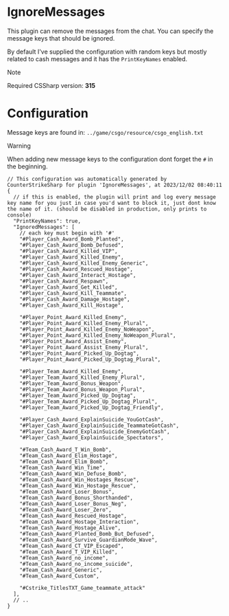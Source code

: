 # IgnoreMessages

This plugin can remove the messages from the chat. You can specify the message keys that should be ignored.

By default I've supplied the configuration with random keys but mostly related to cash messages and it has the `PrintKeyNames` enabled.

> [!NOTE]  
> Required CSSharp version: **315**

# Configuration

Message keys are found in: `../game/csgo/resource/csgo_english.txt`

> [!WARNING]  
> When adding new message keys to the configuration dont forget the `#` in the beginning.

```jsonc
// This configuration was automatically generated by CounterStrikeSharp for plugin 'IgnoreMessages', at 2023/12/02 08:40:11
{
  // if this is enabled, the plugin will print and log every message key name for you just in case you'd want to block it, just dont know the name of it. (should be disabled in production, only prints to console)
  "PrintKeyNames": true,
  "IgnoredMessages": [
    // each key must begin with '#'
    "#Player_Cash_Award_Bomb_Planted",
    "#Player_Cash_Award_Bomb_Defused",
    "#Player_Cash_Award_Killed_VIP",
    "#Player_Cash_Award_Killed_Enemy",
    "#Player_Cash_Award_Killed_Enemy_Generic",
    "#Player_Cash_Award_Rescued_Hostage",
    "#Player_Cash_Award_Interact_Hostage",
    "#Player_Cash_Award_Respawn",
    "#Player_Cash_Award_Get_Killed",
    "#Player_Cash_Award_Kill_Teammate",
    "#Player_Cash_Award_Damage_Hostage",
    "#Player_Cash_Award_Kill_Hostage",

    "#Player_Point_Award_Killed_Enemy",
    "#Player_Point_Award_Killed_Enemy_Plural",
    "#Player_Point_Award_Killed_Enemy_NoWeapon",
    "#Player_Point_Award_Killed_Enemy_NoWeapon_Plural",
    "#Player_Point_Award_Assist_Enemy",
    "#Player_Point_Award_Assist_Enemy_Plural",
    "#Player_Point_Award_Picked_Up_Dogtag",
    "#Player_Point_Award_Picked_Up_Dogtag_Plural",

    "#Player_Team_Award_Killed_Enemy",
    "#Player_Team_Award_Killed_Enemy_Plural",
    "#Player_Team_Award_Bonus_Weapon",
    "#Player_Team_Award_Bonus_Weapon_Plural",
    "#Player_Team_Award_Picked_Up_Dogtag",
    "#Player_Team_Award_Picked_Up_Dogtag_Plural",
    "#Player_Team_Award_Picked_Up_Dogtag_Friendly",

    "#Player_Cash_Award_ExplainSuicide_YouGotCash",
    "#Player_Cash_Award_ExplainSuicide_TeammateGotCash",
    "#Player_Cash_Award_ExplainSuicide_EnemyGotCash",
    "#Player_Cash_Award_ExplainSuicide_Spectators",

    "#Team_Cash_Award_T_Win_Bomb",
    "#Team_Cash_Award_Elim_Hostage",
    "#Team_Cash_Award_Elim_Bomb",
    "#Team_Cash_Award_Win_Time",
    "#Team_Cash_Award_Win_Defuse_Bomb",
    "#Team_Cash_Award_Win_Hostages_Rescue",
    "#Team_Cash_Award_Win_Hostage_Rescue",
    "#Team_Cash_Award_Loser_Bonus",
    "#Team_Cash_Award_Bonus_Shorthanded",
    "#Team_Cash_Award_Loser_Bonus_Neg",
    "#Team_Cash_Award_Loser_Zero",
    "#Team_Cash_Award_Rescued_Hostage",
    "#Team_Cash_Award_Hostage_Interaction",
    "#Team_Cash_Award_Hostage_Alive",
    "#Team_Cash_Award_Planted_Bomb_But_Defused",
    "#Team_Cash_Award_Survive_GuardianMode_Wave",
    "#Team_Cash_Award_CT_VIP_Escaped",
    "#Team_Cash_Award_T_VIP_Killed",
    "#Team_Cash_Award_no_income",
    "#Team_Cash_Award_no_income_suicide",
    "#Team_Cash_Award_Generic",
    "#Team_Cash_Award_Custom",

    "#Cstrike_TitlesTXT_Game_teammate_attack"
  ],
  // ..
}
```
